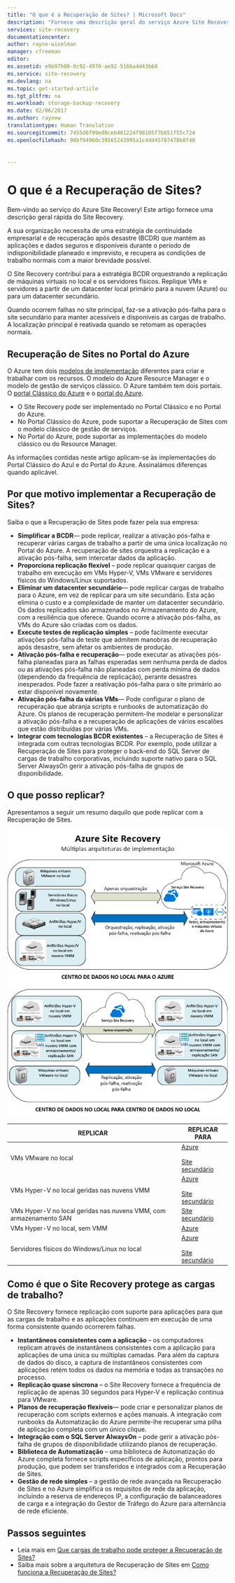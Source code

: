 ```yaml
---
title: "O que é a Recuperação de Sites? | Microsoft Docs"
description: "Fornece uma descrição geral do serviço Azure Site Recovery e resume cenários de implementação."
services: site-recovery
documentationcenter: 
author: rayne-wiselman
manager: cfreeman
editor: 
ms.assetid: e9b97b00-0c92-4970-ae92-5166a4d43b68
ms.service: site-recovery
ms.devlang: na
ms.topic: get-started-article
ms.tgt_pltfrm: na
ms.workload: storage-backup-recovery
ms.date: 02/06/2017
ms.author: raynew
translationtype: Human Translation
ms.sourcegitcommit: 7455d6f99ed8ceb401224f98105f7b651f55c724
ms.openlocfilehash: 98bf94960c39565243995a1c4dd45787478b8f40


---
```

# <a name="what-is-site-recovery"></a>O que é a Recuperação de Sites?
Bem-vindo ao serviço do Azure Site Recovery! Este artigo fornece uma descrição geral rápida do Site Recovery.

A sua organização necessita de uma estratégia de continuidade empresarial e de recuperação após desastre (BCDR) que mantém as aplicações e dados seguros e disponíveis durante o período de indisponibilidade planeado e imprevisto, e recupera as condições de trabalho normais com a maior brevidade possível.

O Site Recovery contribui para a estratégia BCDR orquestrando a replicação de máquinas virtuais no local e os servidores físicos. Replique VMs e servidores a partir de um datacenter local primário para a nuvem (Azure) ou para um datacenter secundário.

Quando ocorrem falhas no site principal, faz-se a ativação pós-falha para o site secundário para manter acessíveis e disponíveis as cargas de trabalho. A localização principal é reativada quando se retomam as operações normais.

## <a name="site-recovery-in-the-azure-portal"></a>Recuperação de Sites no Portal do Azure
O Azure tem dois [modelos de implementação](../azure-resource-manager/resource-manager-deployment-model.md) diferentes para criar e trabalhar com os recursos. O modelo do Azure Resource Manager e o modelo de gestão de serviços clássico. O Azure também tem dois portais. O [portal Clássico do Azure](https://manage.windowsazure.com/) e o [portal do Azure](https://portal.azure.com).

* O Site Recovery pode ser implementado no Portal Clássico e no Portal do Azure.
* No Portal Clássico do Azure, pode suportar a Recuperação de Sites com o modelo clássico de gestão de serviços.
* No Portal do Azure, pode suportar as implementações do modelo clássico ou do Resource Manager.

As informações contidas neste artigo aplicam-se às implementações do Portal Clássico do Azul e do Portal do Azure. Assinalámos diferenças quando aplicável.

## <a name="why-deploy-site-recovery"></a>Por que motivo implementar a Recuperação de Sites?
Saiba o que a Recuperação de Sites pode fazer pela sua empresa:

* **Simplificar a BCDR**— pode replicar, realizar a ativação pós-falha e recuperar várias cargas de trabalho a partir de uma única localização no Portal do Azure. A recuperação de sites orquestra a replicação e a ativação pós-falha, sem intercetar dados da aplicação.
* **Proporciona replicação flexível** – pode replicar quaisquer cargas de trabalho em execução em VMs Hyper-V, VMs VMware e servidores físicos do Windows/Linux suportados.
* **Eliminar um datacenter secundário**— pode replicar cargas de trabalho para o Azure, em vez de replicar para um site secundário. Esta ação elimina o custo e a complexidade de manter um datacenter secundário. Os dados replicados são armazenados no Armazenamento do Azure, com a resiliência que oferece. Quando ocorre a ativação pós-falha, as VMs do Azure são criadas com os dados.
* **Execute testes de replicação simples** – pode facilmente executar ativações pós-falha de teste que admitem manobras de recuperação após desastre, sem afetar os ambientes de produção.
* **Ativação pós-falha e recuperação**— pode executar as ativações pós-falha planeadas para as falhas esperadas sem nenhuma perda de dados ou as ativações pós-falha não planeadas com perda mínima de dados (dependendo da frequência de replicação), perante desastres inesperados. Pode fazer a reativação pós-falha para o site primário ao estar disponível novamente.
* **Ativação pós-falha da várias VMs**— Pode configurar o plano de recuperação que abranja scripts e runbooks de automatização do Azure. Os planos de recuperação permitem-lhe modelar e personalizar a ativação pós-falha e a recuperação de aplicações de vários escalões que estão distribuídas por várias VMs.
* **Integrar com tecnologias BCDR existentes** – a Recuperação de Sites é integrada com outras tecnologias BCDR. Por exemplo, pode utilizar a Recuperação de Sites para proteger o back-end do SQL Server de cargas de trabalho corporativas, incluindo suporte nativo para o SQL Server AlwaysOn gerir a ativação pós-falha de grupos de disponibilidade.

## <a name="what-can-i-replicate"></a>O que posso replicar?
Apresentamos a seguir um resumo daquilo que pode replicar com a Recuperação de Sites.

![Local para local](./media/site-recovery-overview/asr-overview-graphic.png)

| **REPLICAR** | **REPLICAR PARA** |
| --- | --- |
| VMs VMware no local |[Azure](site-recovery-vmware-to-azure-classic.md)<br/><br/> [Site secundário](site-recovery-vmware-to-vmware.md) |
| VMs Hyper-V no local geridas nas nuvens VMM |[Azure](site-recovery-vmm-to-azure.md)<br/><br/> [Site secundário](site-recovery-vmm-to-vmm.md) |
| VMs Hyper-V no local geridas nas nuvens VMM, com armazenamento SAN |[Site secundário](site-recovery-vmm-san.md) |
| VMs Hyper-V no local, sem VMM |[Azure](site-recovery-hyper-v-site-to-azure.md) |
| Servidores físicos do Windows/Linux no local |[Azure](site-recovery-vmware-to-azure-classic.md)<br/><br/> [Site secundário](site-recovery-vmware-to-vmware.md) |

## <a name="how-does-site-recovery-protect-workloads"></a>Como é que o Site Recovery protege as cargas de trabalho?
O Site Recovery fornece replicação com suporte para aplicações para que as cargas de trabalho e as aplicações continuem em execução de uma forma consistente quando ocorrerem falhas.

* **Instantâneos consistentes com a aplicação** – os computadores replicam através de instantâneos consistentes com a aplicação para aplicações de uma única ou múltiplas camadas. Para além da captura de dados do disco, a captura de instantâneos consistentes com aplicações retém todos os dados na memória e todas as transações no processo.
* **Replicação quase síncrona** – o Site Recovery fornece a frequência de replicação de apenas 30 segundos para Hyper-V e replicação contínua para VMware.
* **Planos de recuperação flexíveis**— pode criar e personalizar planos de recuperação com scripts externos e ações manuais. A integração com runbooks da Automatização do Azure permite-lhe recuperar uma pilha de aplicação completa com um único clique.
* **Integração com o SQL Server AlwaysOn** – pode gerir a ativação pós-falha de grupos de disponibilidade utilizando planos de recuperação.
* **Biblioteca de Automatização** – uma biblioteca de Automatização do Azure completa fornece scripts específicos de aplicação, prontos para produção, que podem ser transferidos e integrados com a Recuperação de Sites.
* **Gestão de rede simples** – a gestão de rede avançada na Recuperação de Sites e no Azure simplifica os requisitos de rede da aplicação, incluindo a reserva de endereços IP, a configuração de balanceadores de carga e a integração do Gestor de Tráfego do Azure para alternância de rede eficiente.

## <a name="next-steps"></a>Passos seguintes
* Leia mais em [Que cargas de trabalho pode proteger a Recuperação de Sites?](site-recovery-workload.md)
* Saiba mais sobre a arquitetura de Recuperação de Sites em [Como funciona a Recuperação de Sites?](site-recovery-components.md)




<!--HONumber=Nov16_HO4-->



